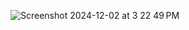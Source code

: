 ![Screenshot 2024-12-02 at 3 22 49 PM](https://github.com/user-attachments/assets/380ac475-47f0-42b2-984f-59e0fb3695c6)
